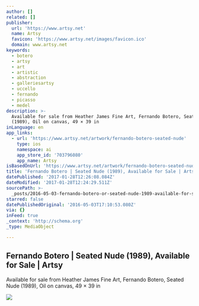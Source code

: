 ```yaml
---
author: []
related: []
publisher:
  url: 'https://www.artsy.net'
  name: Artsy
  favicon: 'https://www.artsy.net/images/favicon.ico'
  domain: www.artsy.net
keywords:
  - botero
  - artsy
  - art
  - artistic
  - abstraction
  - galleriesartsy
  - uccello
  - fernando
  - picasso
  - medel
description: >-
  Available for sale from Heather James Fine Art, Fernando Botero, Seated Nude
  (1989), Oil on canvas, 49 × 39 in
inLanguage: en
app_links:
  - url: 'https://www.artsy.net/artwork/fernando-botero-seated-nude'
    type: ios
    namespace: ai
    app_store_id: '703796080'
    app_name: Artsy
isBasedOnUrl: 'https://www.artsy.net/artwork/fernando-botero-seated-nude'
title: 'Fernando Botero | Seated Nude (1989), Available for Sale | Artsy'
datePublished: '2017-01-28T12:26:08.084Z'
dateModified: '2017-01-28T12:24:29.511Z'
sourcePath: >-
  _posts/2016-05-03-fernando-botero-or-seated-nude-1989-available-for-sale-or-a.md
starred: false
datePublishedOriginal: '2016-05-03T17:10:53.080Z'
via: {}
inFeed: true
_context: 'http://schema.org'
_type: MediaObject

---
```

<article style=""><h1>Fernando Botero | Seated Nude (1989), Available for Sale | Artsy</h1><p>Available for sale from Heather James Fine Art, Fernando Botero, Seated Nude (1989), Oil on canvas, 49 × 39 in</p><img src="https://d32dm0rphc51dk.cloudfront.net/k8XvgtyzjT9GKeoPorGayA/large.jpg" /></article>
